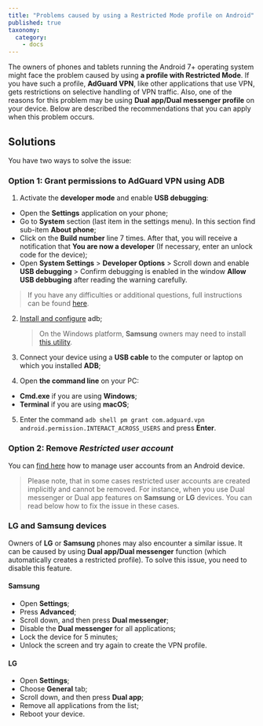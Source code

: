 ```yaml
---
title: "Problems caused by using a Restricted Mode profile on Android"
published: true
taxonomy:
  category:
    - docs
---
```


The owners of phones and tablets running the Android 7+ operating system might face the problem caused by using **a profile with Restricted Mode**. If you have such a profile, **AdGuard VPN**, like other applications that use VPN, gets restrictions on selective handling of VPN traffic. Also, one of the reasons for this problem may be using **Dual app/Dual messenger profile** on your device. Below are described the recommendations that you can apply when this problem occurs.

## Solutions

You have two ways to solve the issue:

### Option 1: Grant permissions to AdGuard VPN using ADB

1. Activate the **developer mode** and enable **USB debugging**:

- Open the **Settings** application on your phone;
- Go to **System** section (last item in the settings menu). In this section find sub-item **About phone**;
- Click on the **Build number** line 7 times. After that, you will receive a notification that **You are now a developer** (If necessary, enter an unlock code for the device);
- Open **System Settings** > **Developer Options** > Scroll down and enable **USB debugging** > Confirm debugging is enabled in the window **Allow USB debbuging** after reading the warning carefully.

> If you have any difficulties or additional questions, full instructions can be found [here](https://developer.android.com/studio/debug/dev-options).

2. [Install and configure](https://www.xda-developers.com/install-adb-windows-macos-linux/) adb;

   > On the Windows platform, **Samsung** owners may need to install [this utility](https://developer.samsung.com/mobile/android-usb-driver.html).

3. Connect your device using a **USB cable** to the computer or laptop on which you installed **ADB**;
4. Open **the command line** on your PC:

- **Cmd.exe** if you are using **Windows**;
- **Terminal** if you are using **macOS**;

5. Enter the command `adb shell pm grant com.adguard.vpn android.permission.INTERACT_ACROSS_USERS` and press **Enter**.

### Option 2: Remove _Restricted user account_

You can [find here](https://support.google.com/a/answer/6223444?hl=en) how to manage user accounts from an Android device.

> Please note, that in some cases restricted user accounts are created implicitly and cannot be removed. For instance, when you use Dual messenger or Dual app features on **Samsung** or **LG** devices. You can read below how to fix the issue in these cases.

### LG and Samsung devices

Owners of **LG** or **Samsung** phones may also encounter a similar issue. It can be caused by using **Dual app/Dual messenger** function (which automatically creates a restricted profile).
To solve this issue, you need to disable this feature.

#### Samsung

- Open **Settings**;
- Press **Advanced**;
- Scroll down, and then press **Dual messenger**;
- Disable the **Dual messenger** for all applications;
- Lock the device for 5 minutes;
- Unlock the screen and try again to create the VPN profile.

#### LG

- Open **Settings**;
- Choose **General** tab;
- Scroll down, and then press **Dual app**;
- Remove all applications from the list;
- Reboot your device.
